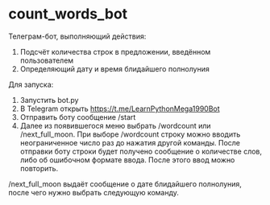 # count_words_bot
Телеграм-бот, выполняющий действия:
1. Подсчёт количества строк в предложении, введённом пользователем
2. Определяющий дату и время блидайшего полнолуния

Для запуска:
1. Запустить bot.py
2. В Telegram открыть https://t.me/LearnPythonMega1990Bot
3. Отправить боту сообщение /start
4. Далее из появившегося меню выбрать /wordcount или /next_full_moon.
При выборе /wordcount строку можно вводить неограниченное число раз до нажатия другой команды.
После отправки боту строки будет получено сообщение о количестве слов, либо об ошибочном формате ввода. После этого ввод можно повторить.

/next_full_moon выдаёт сообщение о дате блидайшего полнолуния, после чего нужно выбрать следующую команду.
